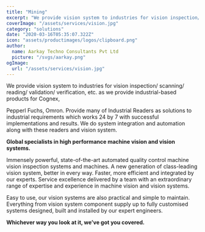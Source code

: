 ```yaml
---
title: "Mining"
excerpt: "We provide vision system to industries for vision inspection/ scanning/ reading/ validation/ verification, etc."
coverImage: "/assets/services/vision.jpg"
category: "solutions"
date: "2020-03-16T05:35:07.322Z"
icon: "assets/productimages/logos/clipboard.png"
author:
  name: Aarkay Techno Consultants Pvt Ltd
  picture: "/svgs/aarkay.png"
ogImage:
  url: "/assets/services/vision.jpg"
---
```


We provide vision system to industries for vision inspection/ scanning/ reading/ validation/ verification, etc. as we provide industrial-based products for Cognex,

Pepperl Fuchs, Omron. Provide many of Industrial Readers as solutions to industrial requirements which works 24 by 7 with successful implementations and results. We do system integration and automation along with these readers and vision system.

**Global specialists in high performance machine vision and vision systems.**

Immensely powerful, state-of-the-art automated quality control machine vision inspection systems and machines.
A new generation of class-leading vision system, better in every way. Faster, more efficient and integrated by our experts.
Service excellence delivered by a team with an extraordinary range of expertise and experience in machine vision and vision systems.

Easy to use, our vision systems are also practical and simple to maintain.
Everything from vision system component supply up to fully customised systems designed, built and installed by our expert engineers.

**Whichever way you look at it, we’ve got you covered.**
